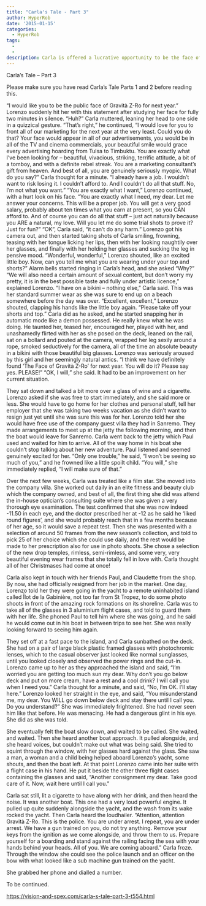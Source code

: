 ```yaml
---
title: "Carla's Tale - Part 3"
author: HyperRob
date: '2015-01-15'
categories:
  - HyperRob
tags:
  - 
  - 
description: Carla is offered a lucrative opportunity to be the face of a company, but things take a questionable turn.
---
```

Carla’s Tale – Part 3

Please make sure you have read Carla’s Tale Parts 1 and 2 before reading this.

“I would like you to be the public face of Gravità Z-Ro for next year.”  Lorenzo suddenly hit her with this statement after studying her face for fully two minutes in silence. “Huh?” Carla muttered, leaning her head to one side in a quizzical gesture. “That’s right,” he continued, “I would love for you to front all of our marketing for the next year at the very least. Could you do that? Your face would appear in all of our advertisements, you would be in all of the TV and cinema commercials, your beautiful smile would grace every advertising hoarding from Tulsa to Timbuktu. You are exactly what I’ve been looking for – beautiful, vivacious, striking, terrific attitude, a bit of a tomboy, and with a definite rebel streak. You are a marketing consultant’s gift from heaven. And best of all, you are genuinely seriously myopic. What do you say?”
Carla thought for a minute. “I already have a job. I wouldn’t want to risk losing it. I couldn’t afford to. And I couldn’t do all that stuff. No, I’m not what you want.”
“You are exactly what I want,” Lorenzo continued, with a hurt look on his face. “You are exactly what I need, my dear. Let me answer your concerns. This will be a proper job. You will get a very good salary, probably about ten times what you earn at present, so you CAN afford to. And of course you can do all that stuff – just act naturally because you ARE a natural, my love. Will you let me do some trial shots to prove it? Just for fun?”
“OK”, Carla said, “it can’t do any harm.” Lorenzo got his camera out, and then started taking shots of Carla smiling, frowning, teasing with her tongue licking her lips, then with her looking naughtily over her glasses, and finally with her holding her glasses and sucking the leg in pensive mood.
“Wonderful, wonderful,” Lorenzo shouted, like an excited little boy. Now, can you tell me what you are wearing under your top and shorts?” Alarm bells started ringing in Carla’s head, and she asked “Why?”
“We will also need a certain amount of sexual content, but don’t worry my pretty, it is in the best possible taste and fully under artistic licence,” explained Lorenzo.
“I have on a bikini – nothing else,” Carla said. This was her standard summer wear as she was sure to end up on a beach somewhere before the day was over.
“Excellent, excellent,” Lorenzo shouted, clapping his hands like the little boy again. “Please take off your shorts and top.”
Carla did as he asked, and he started snapping her in automatic mode like a demon possessed. He really knew what he was doing. He taunted her, teased her, encouraged her, played with her, and unashamedly flirted with her as she posed on the deck, leaned on the rail, sat on a bollard and pouted at the camera, wrapped her leg sexily around a rope, smoked seductively for the camera, all of the time an absolute beauty in a bikini with those beautiful big glasses. Lorenzo was seriously aroused by this girl and her seemingly natural antics. “I think we have definitely found ‘The Face of Gravità Z-Ro’ for next year. You will do it? Please say yes. PLEASE!”
“OK, I will,” she said. It had to be an improvement on her current situation.

They sat down and talked a bit more over a glass of wine and a cigarette. Lorenzo asked if she was free to start immediately, and she said more or less. She would have to go home for her clothes and personal stuff, tell her employer that she was taking two weeks vacation as she didn’t want to resign just yet until she was sure this was for her. Lorenzo told her she would have free use of the company guest villa they had in Sanremo. They made arrangements to meet up at the jetty the following morning, and then the boat would leave for Sanremo. Carla went back to the jetty which Paul used and waited for him to arrive. All of the way home in his boat she couldn’t stop talking about her new adventure. Paul listened and seemed genuinely excited for her. “Only one trouble,” he said, “I won’t be seeing so much of you,” and he frowned like a little spoilt child. “You will,” she immediately replied, “I will make sure of that.”

Over the next few weeks, Carla was treated like a film star. She moved into the company villa. She worked out daily in an elite fitness and beauty club which the company owned, and best of all, the first thing she did was attend the in-house optician’s consulting suite where she was given a very thorough eye examination. The test confirmed that she was now indeed -11.50 in each eye, and the doctor prescribed her at -12 as he said he ‘liked round figures’, and she would probably reach that in a few months because of her age, so it would save a repeat test. Then she was presented with a selection of around 50 frames from the new season’s collection, and told to pick 25 of her choice which she could use daily, and the rest would be made to her prescription also for use in photo shoots. She chose a selection of the new drop temples, rimless, semi-rimless, and some very, very beautiful evening wear frames that she totally fell in love with. Carla thought all of her Christmases had come at once!

Carla also kept in touch with her friends Paul, and Claudette from the shop. By now, she had officially resigned from her job in the market. One day, Lorenzo told her they were going in the yacht to a remote uninhabited island called Îlot de la Gabinière, not too far from St Tropez, to do some photo shoots in front of the amazing rock formations on its shoreline. Carla was to take all of the glasses in 3 aluminium flight cases, and told to guard them with her life. She phoned Paul to tell him where she was going, and he said he would come out in his boat in between trips to see her. She was really looking forward to seeing him again.

They set off at a fast pace to the island, and Carla sunbathed on the deck. She had on a pair of large black plastic framed glasses with photochromic lenses, which to the casual observer just looked like normal sunglasses, until you looked closely and observed the power rings and the cut-in. Lorenzo came up to her as they approached the island and said, “I’m worried you are getting too much sun my dear. Why don’t you go below deck and put on more cream, have a rest and a cool drink? I will call you when I need you.” Carla thought for a minute, and said, “No, I’m OK. I’ll stay here.” Lorenzo looked her straight in the eye, and said, “You misunderstand me, my dear. You WILL go down below deck and stay there until I call you. Do you understand?” She was immediately frightened. She had never seen him like that before. He was menacing. He had a dangerous glint in his eye. She did as she was told.

She eventually felt the boat slow down, and waited to be called. She waited, and waited. Then she heard another boat approach. It pulled alongside, and she heard voices, but couldn’t make out what was being said. She tried to squint through the window, with her glasses hard against the glass. She saw a man, a woman and a child being helped aboard Lorenzo’s yacht, some shouts, and then the boat left. At that point Lorenzo came into her suite with a flight case in his hand. He put it beside the other three flight cases containing the glasses and said, “Another consignment my dear. Take good care of it. Now, wait here until I call you.”

Carla sat still, lit a cigarette to have along with her drink, and then heard the noise. It was another boat. This one had a very loud powerful engine. It pulled up quite suddenly alongside the yacht, and the wash from its wake rocked the yacht. Then Carla heard the loudhailer. “Attention, attention Gravità Z-Ro. This is the police. You are under arrest. I repeat, you are under arrest. We have a gun trained on you, do not try anything. Remove your keys from the ignition as we come alongside, and throw them to us. Prepare yourself for a boarding and stand against the railing facing the sea with your hands behind your heads. All of you. We are coming aboard.” Carla froze. Through the window she could see the police launch and an officer on the bow with what looked like a sub machine gun trained on the yacht.

She grabbed her phone and dialled a number.

To be continued.

https://vision-and-spex.com/carla-s-tale-part-3-t554.html